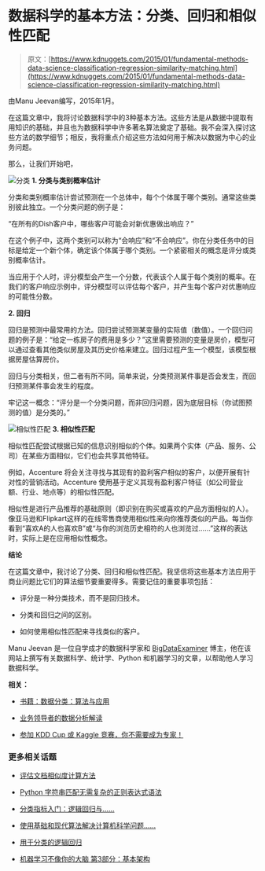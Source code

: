 # 数据科学的基本方法：分类、回归和相似性匹配

> 原文：[https://www.kdnuggets.com/2015/01/fundamental-methods-data-science-classification-regression-similarity-matching.html](https://www.kdnuggets.com/2015/01/fundamental-methods-data-science-classification-regression-similarity-matching.html)

由Manu Jeevan编写，2015年1月。

在这篇文章中，我将讨论数据科学中的3种基本方法。这些方法是从数据中提取有用知识的基础，并且也为数据科学中许多著名算法奠定了基础。我不会深入探讨这些方法的数学细节；相反，我将重点介绍这些方法如何用于解决以数据为中心的业务问题。

那么，让我们开始吧，

![分类](../Images/28f5a885dd969e4b237851ab8e8279aa.png) **1\. 分类与类别概率估计**

分类和类别概率估计尝试预测在一个总体中，每个个体属于哪个类别。通常这些类别彼此独立。一个分类问题的例子是：

“在所有的Dish客户中，哪些客户可能会对新优惠做出响应？”

在这个例子中，这两个类别可以称为“会响应”和“不会响应”。你在分类任务中的目标是给定一个新个体，确定该个体属于哪个类别。一个紧密相关的概念是评分或类别概率估计。

当应用于个人时，评分模型会产生一个分数，代表该个人属于每个类别的概率。在我们的客户响应示例中，评分模型可以评估每个客户，并产生每个客户对优惠响应的可能性分数。

**2\. 回归**

回归是预测中最常用的方法。回归尝试预测某变量的实际值（数值）。一个回归问题的例子是：“给定一栋房子的费用是多少？”这里需要预测的变量是房价，模型可以通过查看其他类似房屋及其历史价格来建立。回归过程产生一个模型，该模型根据房屋估算房价。

回归与分类相关，但二者有所不同。简单来说，分类预测某件事是否会发生，而回归预测某件事会发生的程度。

牢记这一概念：“评分是一个分类问题，而非回归问题，因为底层目标（你试图预测的值）是分类的。”

![相似性匹配](../Images/a9bee819c83df28c97ddcbcd673a9988.png) **3\. 相似性匹配**

相似性匹配尝试根据已知的信息识别相似的个体。如果两个实体（产品、服务、公司）在某些方面相似，它们也会共享其他特征。

例如，Accenture 将会关注寻找与其现有的盈利客户相似的客户，以便开展有针对性的营销活动。Accenture 使用基于定义其现有盈利客户特征（如公司营业额、行业、地点等）的相似性匹配。

相似性是进行产品推荐的基础原则（即识别在购买或喜欢的产品方面相似的人）。像亚马逊和Flipkart这样的在线零售商使用相似性来向你推荐类似的产品。每当你看到“喜欢A的人也喜欢B”或“与你的浏览历史相符的人也浏览过……”这样的表达时，实际上是在应用相似性概念。

**结论**

在这篇文章中，我讨论了分类、回归和相似性匹配。我坚信将这些基本方法应用于商业问题比它们的算法细节要重要得多。需要记住的重要事项包括：

+   评分是一种分类技术，而不是回归技术。

+   分类和回归之间的区别。

+   如何使用相似性匹配来寻找类似的客户。

Manu Jeevan 是一位自学成才的数据科学家和 [BigDataExaminer](http://bigdataexaminer.com) 博主，他在该网站上撰写有关数据科学、统计学、Python 和机器学习的文章，以帮助他人学习数据科学。

**相关：**

+   [书籍：数据分类：算法与应用](/2014/08/book-charu-aggarwal-data-classification-algorithms-applications.html)

+   [业务领导者的数据分析解读](/2014/09/data-analytics-business-leaders-explained.html)

+   [参加 KDD Cup 或 Kaggle 竞赛，你不需要成为专家！](/2015/01/salford-webinar-enter-kdd-cup-kaggle-competition.html)

### 更多相关话题

+   [评估文档相似度计算方法](https://www.kdnuggets.com/evaluating-methods-for-calculating-document-similarity)

+   [Python 字符串匹配无需复杂的正则表达式语法](https://www.kdnuggets.com/2023/02/python-string-matching-without-complex-regex-syntax.html)

+   [分类指标入门：逻辑回归与……](https://www.kdnuggets.com/2022/10/classification-metrics-walkthrough-logistic-regression-accuracy-precision-recall-roc.html)

+   [使用基础和现代算法解决计算机科学问题……](https://www.kdnuggets.com/2023/11/packt-tackle-computer-science-problems-fundamental-modern-algorithms-machine-learning)

+   [用于分类的逻辑回归](https://www.kdnuggets.com/2022/04/logistic-regression-classification.html)

+   [机器学习不像你的大脑 第3部分：基本架构](https://www.kdnuggets.com/2022/06/machine-learning-like-brain-part-3-fundamental-architecture.html)
